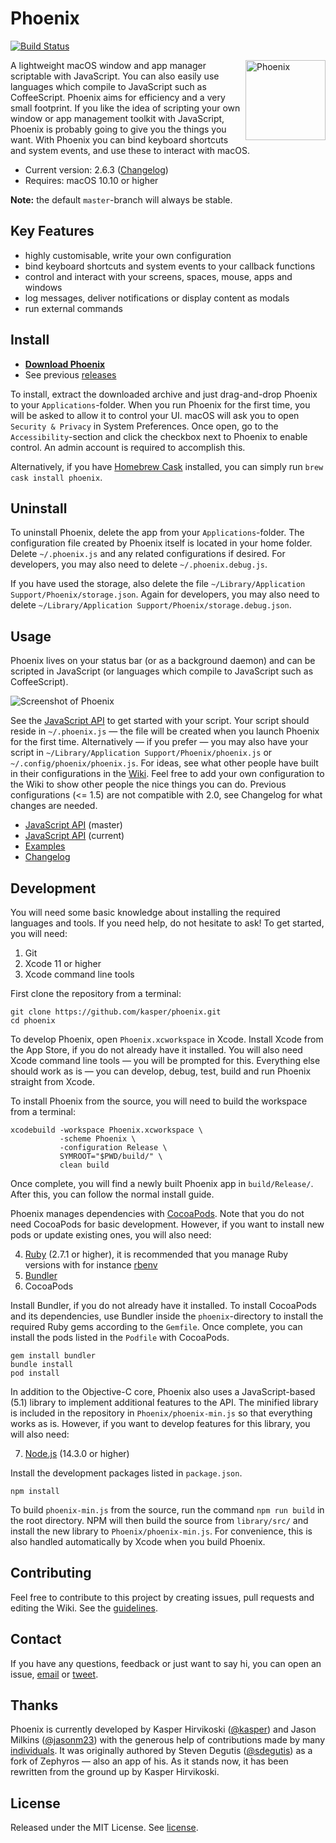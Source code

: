 Phoenix
=======

[![Build Status](https://travis-ci.org/kasper/phoenix.svg?branch=master)](https://travis-ci.org/kasper/phoenix/)

<img width='128' height='128' align='right' src='Phoenix/Images.xcassets/AppIcon.appiconset/icon_128x128@2x.png' alt='Phoenix'>

A lightweight macOS window and app manager scriptable with JavaScript. You can also easily use languages which compile to JavaScript such as CoffeeScript. Phoenix aims for efficiency and a very small footprint. If you like the idea of scripting your own window or app management toolkit with JavaScript, Phoenix is probably going to give you the things you want. With Phoenix you can bind keyboard shortcuts and system events, and use these to interact with macOS.

- Current version: 2.6.3 ([Changelog](CHANGELOG.md))
- Requires: macOS 10.10 or higher

**Note:** the default `master`-branch will always be stable.

## Key Features

- highly customisable, write your own configuration
- bind keyboard shortcuts and system events to your callback functions
- control and interact with your screens, spaces, mouse, apps and windows
- log messages, deliver notifications or display content as modals
- run external commands

## Install

- [**Download Phoenix**](https://github.com/kasper/phoenix/releases/download/2.6.3/phoenix-2.6.3.tar.gz)
- See previous [releases](https://github.com/kasper/phoenix/releases/)

To install, extract the downloaded archive and just drag-and-drop Phoenix to your `Applications`-folder. When you run Phoenix for the first time, you will be asked to allow it to control your UI. macOS will ask you to open `Security & Privacy` in System Preferences. Once open, go to the `Accessibility`-section and click the checkbox next to Phoenix to enable control. An admin account is required to accomplish this.

Alternatively, if you have [Homebrew Cask](https://caskroom.github.io) installed, you can simply run `brew cask install phoenix`.

## Uninstall

To uninstall Phoenix, delete the app from your `Applications`-folder. The configuration file created by Phoenix itself is located in your home folder. Delete `~/.phoenix.js` and any related configurations if desired. For developers, you may also need to delete `~/.phoenix.debug.js`.

If you have used the storage, also delete the file `~/Library/Application Support/Phoenix/storage.json`. Again for developers, you may also need to delete `~/Library/Application Support/Phoenix/storage.debug.json`.

## Usage

Phoenix lives on your status bar (or as a background daemon) and can be scripted in JavaScript (or languages which compile to JavaScript such as CoffeeScript).

![Screenshot of Phoenix](assets/screenshot.gif)

See the [JavaScript API](docs/API.md) to get started with your script. Your script should reside in `~/.phoenix.js` — the file will be created when you launch Phoenix for the first time. Alternatively — if you prefer — you may also have your script in `~/Library/Application Support/Phoenix/phoenix.js` or `~/.config/phoenix/phoenix.js`. For ideas, see what other people have built in their configurations in the [Wiki](https://github.com/kasper/phoenix/wiki/). Feel free to add your own configuration to the Wiki to show other people the nice things you can do. Previous configurations (<= 1.5) are not compatible with 2.0, see Changelog for what changes are needed.

- [JavaScript API](docs/API.md) (master)
- [JavaScript API](https://github.com/kasper/phoenix/blob/2.6.3/docs/API.md) (current)
- [Examples](https://github.com/kasper/phoenix/wiki#examples)
- [Changelog](CHANGELOG.md)

## Development

You will need some basic knowledge about installing the required languages and tools. If you need help, do not hesitate to ask! To get started, you will need:

1. Git
2. Xcode 11 or higher
3. Xcode command line tools

First clone the repository from a terminal:

    git clone https://github.com/kasper/phoenix.git
    cd phoenix

To develop Phoenix, open `Phoenix.xcworkspace` in Xcode. Install Xcode from the App Store, if you do not already have it installed. You will also need Xcode command line tools — you will be prompted for this. Everything else should work as is — you can develop, debug, test, build and run Phoenix straight from Xcode.

To install Phoenix from the source, you will need to build the workspace from a terminal:

    xcodebuild -workspace Phoenix.xcworkspace \
               -scheme Phoenix \
               -configuration Release \
               SYMROOT="$PWD/build/" \
               clean build

Once complete, you will find a newly built Phoenix app in `build/Release/`. After this, you can follow the normal install guide.

Phoenix manages dependencies with [CocoaPods](https://cocoapods.org). Note that you do not need CocoaPods for basic development. However, if you want to install new pods or update existing ones, you will also need:

4. [Ruby](https://www.ruby-lang.org) (2.7.1 or higher), it is recommended that you manage Ruby versions with for instance [rbenv](https://github.com/rbenv/rbenv/)
5. [Bundler](http://bundler.io)
6. CocoaPods

Install Bundler, if you do not already have it installed. To install CocoaPods and its dependencies, use Bundler inside the `phoenix`-directory to install the required Ruby gems according to the `Gemfile`. Once complete, you can install the pods listed in the `Podfile` with CocoaPods.

    gem install bundler
    bundle install
    pod install

In addition to the Objective-C core, Phoenix also uses a JavaScript-based (5.1) library to implement additional features to the API. The minified library is included in the repository in `Phoenix/phoenix-min.js` so that everything works as is. However, if you want to develop features for this library, you will also need:

7. [Node.js](https://nodejs.org) (14.3.0 or higher)

Install the development packages listed in `package.json`.

    npm install

To build `phoenix-min.js` from the source, run the command `npm run build` in the root directory. NPM will then build the source from `library/src/` and install the new library to `Phoenix/phoenix-min.js`. For convenience, this is also handled automatically by Xcode when you build Phoenix.

## Contributing

Feel free to contribute to this project by creating issues, pull requests and editing the Wiki. See the [guidelines](.github/CONTRIBUTING.md).

## Contact

If you have any questions, feedback or just want to say hi, you can open an issue, [email](mailto:kasper@kytkemo.com) or [tweet](https://twitter.com/kasper/).

## Thanks

Phoenix is currently developed by Kasper Hirvikoski ([@kasper](https://github.com/kasper/)) and Jason Milkins ([@jasonm23](https://github.com/jasonm23/)) with the generous help of contributions made by many [individuals](https://github.com/kasper/phoenix/graphs/contributors/). It was originally authored by Steven Degutis ([@sdegutis](https://github.com/sdegutis/)) as a fork of Zephyros — also an app of his. As it stands now, it has been rewritten from the ground up by Kasper Hirvikoski.

## License

Released under the MIT License. See [license](LICENSE.md).
